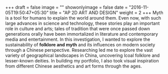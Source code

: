 +++
draft = false
image = ""
showonlyimage = false
date = "2016-11-05T19:50:47+05:30"
title = "AP 2D ART AND DESIGN"
weight = 2
+++
Myth is a tool for humans to explain the world around them. Even now, with such large advances in science and technology, these stories play an important role in culture and arts; tales of tradition that were once passed down generations orally have been immortalized in literature and contemporary media and entertainment. In this investigation, I wanted to explore the sustainability of **folklore and myth** and its influences on modern society through a Chinese perspective. Researching led me to explore the vast variety of geographical landscapes in China, uncovering lcoal folklore and lesser-known deities. In building my portfolio, I also took visual inspiration from different Chinese aesthetics and art forms through the ages.
